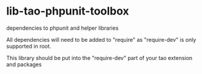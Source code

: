 # lib-tao-phpunit-toolbox
dependencies to phpunit and helper libraries

All dependencies will need to be added to "require" as "require-dev" is only supported in root.

This library should be put into the "require-dev" part of your tao extension and packages
